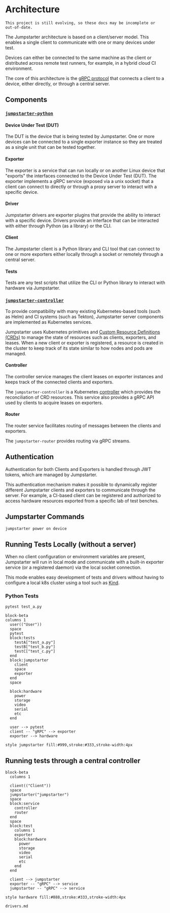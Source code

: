 # Architecture

```{warning}
This project is still evolving, so these docs may be incomplete or out-of-date.
```

The Jumpstarter architecture is based on a client/server model. This enables a
single client to communicate with one or many devices under test.

Devices can either be connected to the same machine as the client or distributed
across remote test runners, for example, in a hybrid cloud CI environment.

The core of this architecture is the
[gRPC protocol](https://github.com/jumpstarter-dev/jumpstarter-protocol/tree/main/proto/jumpstarter/v1)
that connects a client to a device, either directly, or through a central server.

## Components

### [`jumpstarter-python`](https://github.com/jumpstarter-dev/jumpstarter-python/)

#### Device Under Test (DUT)

The DUT is the device that is being tested by Jumpstarter. One or more devices
can be connected to a single exporter instance so they are treated as a single
unit that can be tested together.

#### Exporter

The exporter is a service that can run locally or on another Linux device that
"exports" the interfaces connected to the Device Under Test (DUT). The exporter
implements a gRPC service (exposed via a unix socket) that a client can connect
to directly or through a proxy server to interact with a specific device.

#### Driver

Jumpstarter drivers are exporter plugins that provide the ability to interact with
a specific device. Drivers provide an interface that can be interacted with
either through Python (as a library) or the CLI.

#### Client

The Jumpstarter client is a Python library and CLI tool that can connect to one
or more exporters either locally through a socket or remotely through a central server.

#### Tests

Tests are any test scripts that utilize the CLI or Python library to interact with
hardware via Jumpstarter.<!-- Basic tests can be written as YAML steps, while more complex
testing can take full advantage of Jumpstarter as a library through Python. -->

### [`jumpstarter-controller`](https://github.com/jumpstarter-dev/jumpstarter-controller/)

To provide compatibility with many existing Kubernetes-based tools (such as Helm)
and CI systems (such as Tekton), Jumpstarter server components are implemented
as Kubernetes services.

Jumpstarter uses Kubernetes primitives and [Custom Resource Definitions (CRDs)](https://kubernetes.io/docs/concepts/extend-kubernetes/api-extension/custom-resources/)
to manage the state of resources such as clients, exporters, and leases.
When a new client or exporter is registered, a resource is created in the
cluster to keep track of its state similar to how nodes and pods are managed.

#### Controller

The controller service manages the client leases on exporter
instances and keeps track of the connected clients and exporters.

The `jumpstarter-controller` is a Kubernetes [controller](https://github.com/jumpstarter-dev/jumpstarter-controller)
which provides the reconciliation of CRD resources. This service also provides a
gRPC API used by clients to acquire leases on exporters.

#### Router

The router service facilitates routing of messages between the clients and exporters.

The `jumpstarter-router` provides routing via gRPC streams.

## Authentication

Authentication for both Clients and Exporters is handled through JWT tokens,
which are managed by Jumpstarter.

This authentication mechanism makes it possible to dynamically register different
Jumpstarter clients and exporters to communicate through the server.
For example, a CI-based client can be registered and authorized to access
hardware resources exported from a specific lab of test benches.

## Jumpstarter Commands

```bash
jumpstarter power on device
```

## Running Tests Locally (without a server)

When no client configuration or environment variables are present, Jumpstarter
will run in local mode and communicate with a built-in exporter service
(or a registered daemon) via the local socket connection.

This mode enables easy development of tests and drivers without having to configure
a local k8s cluster using a tool such as [Kind](https://kind.sigs.k8s.io/).

### Python Tests

```bash
pytest test_a.py
```

```{mermaid}
block-beta
columns 1
  user(("User"))
  space
  pytest
  block:tests
    testA["test_a.py"]
    testB["test_b.py"]
    testC["test_c.py"]
  end
  block:jumpstarter
    client
    space
    exporter
  end
  space

  block:hardware
    power
    storage
    video
    serial
    etc
  end

  user --> pytest
  client -- "gRPC" --> exporter
  exporter --> hardware

style jumpstarter fill:#999,stroke:#333,stroke-width:4px
```

## Running tests through a central controller

```{mermaid}
block-beta
  columns 1

  client(("Client"))
  space
  jumpstarter("jumpstarter")
  space
  block:service
    controller
    router
  end
  space
  block:test
    columns 1
    exporter
    block:hardware
      power
      storage
      video
      serial
      etc
    end
  end

  client --> jumpstarter
  exporter -- "gRPC" --> service
  jumpstarter -- "gRPC" --> service

style hardware fill:#888,stroke:#333,stroke-width:4px
```

```{toctree}
drivers.md
```